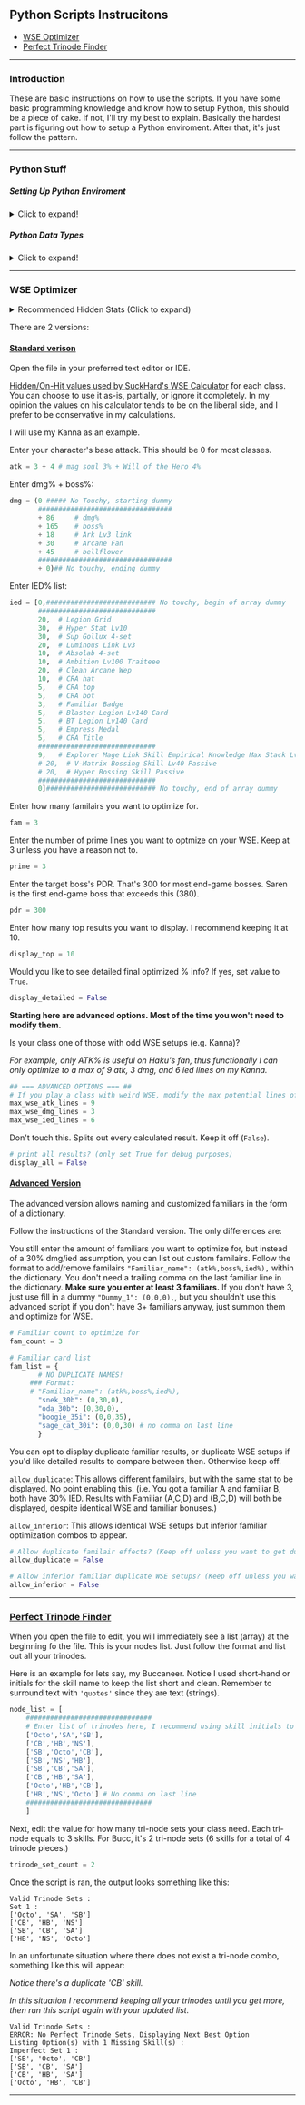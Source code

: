 ## Python Scripts Instrucitons

+ [WSE Optimizer](#wse-optimizer)
+ [Perfect Trinode Finder](#perfect-trinode-finder)

---

### Introduction

These are basic instructions on how to use the scripts. If you have some basic programming knowledge and know how to setup Python, this should be a piece of cake. If not, I'll try my best to explain. Basically the hardest part is figuring out how to setup a Python enviroment. After that, it's just follow the pattern.

---

### Python Stuff

##### Setting Up Python Enviroment

<details>
  <summary>Click to expand!</summary>

The easiest way to run the scripts is to use an online IDE like [Online-Python](https://www.online-python.com/). You just need to save the code and edit it locally on your computer, then copy it over to the online IDE each time you wanna run the file.

[Spyder](https://www.spyder-ide.org/) is my favorite IDE and my preferred way to run the scripts locally. If you have no need to other packages (if you're reading this, you don't), you can just directly install it (if you do, install Spyder via Anaconda). It comes with its own Python enviroment so you don't need to do any complicated setup. [GitHub release page](https://github.com/spyder-ide/spyder/releases).

The last way is to manually install [Python](https://www.python.org/downloads/), and run the script via command line. If you plan to do this, you shouldn't be reading this as you already know how to do it.

</details>

##### Python Data Types

<details>
  <summary>Click to expand!</summary>

Just a short tutorial on how to properly format datatypes used in the scripts. Don't worry too much about the purpose/concept, just understand how to format them so your script doesn't spit out errors.

Comments:
```py
# this is a comment
variable_1 = 123 # this is also a comment, but written behind functional code
# variable_2 = 3 # Code that is commented-out are ignored (i.e. not read by the interpreter)
```

Assigning numeric types to variables:
```py
# assigns interger value of 6 to the variable "variable_1"
variable_1 = 6

# assigns the sum of 1, 2, and 3 (which is 6) to "variable 2"
variable_2 = 1 + 2 + 3

# same as above, but split to multiple lines
variable_2 = (1
              + 2
              + 3)
```

Assigning text (string) types to variables:
```py
text_var_1 = "text surrounded by double quotes denotes a string"
text_bar_2 = 'single quotes also work'
```

Assigning list (array) / tuple to variables:
```py
# assign a tuple of 3 elements -  1, 2, and 3 to "tuple_1" (tuples are similar to lists, but tuples are immutable)
tuple_1 = (1,2,3)

# assign a list of 3 elements -  1, 2, and 3 to "list_1"
list_1 = [1,2,3]
# same as above but across multiple lines
list_1 = [1,
          2,
          3]

# nesting lists within lists
nested_list = [
                ['these', 'are', '2', 'lists'],
                ['nested', 'within', 'a', 'list'] # remember last element doesn't need an ending comma
              ]
```

Assigning keys and values to a dictionary:
```py
# note: there CANNOT be duplicate keys within a dictionary!
dictionary = {'key': 'value', # you can store keys, each with a value within a dictionary
              'key_2': ('values', 'in', 'a', 'tuple'), # for example, a key named 'key_2' with a tuple as a value
              3: [1,2,3] # you can also store lists, or even use an integer as a key
              4: {'nested_dict_key': 123}, # or even store another dictionary as a value!
              5: 'final' # no ending comma on last line
              }
```

These should be all the editable datatypes intended for users to edit.

</details>

---

### WSE Optimizer

<details>
  <summary>Recommended Hidden Stats (Click to expand)</summary>

**_Likely Outdated_**. These are "hidden" stats that are not accounted for / not found in the stats window. See [stats](https://github.com/Pearlitic/pearlitic.github.io/blob/main/%25/class_data.md) used by SuckHard's calculator. The 4% extra attack you see on classes is Will of the Hero skill. The 20% IED is from Lv40 V skills. Some classes have a lot of bonus IED%/DMG%, these are not displayed in the stats window but are built into skills, such as the infamous Marksman's snipe.

</details>
  
There are 2 versions:

#### [Standard verison](https://github.com/Pearlitic/pearlitic.github.io/blob/main/Python/Maple_WSE_Calculator.py)

Open the file in your preferred text editor or IDE.

[Hidden/On-Hit values used by SuckHard's WSE Calculator](https://github.com/Pearlitic/pearlitic.github.io/blob/main/%25/class_data.md) for each class. You can choose to use it as-is, partially, or ignore it completely. In my opinion the values on his calculator tends to be on the liberal side, and I prefer to be conservative in my calculations.

I will use my Kanna as an example.

Enter your character's base attack. This should be 0 for most classes.
```py
atk = 3 + 4 # mag soul 3% + Will of the Hero 4%
```

Enter dmg% + boss%:
```py
dmg = (0 ##### No Touchy, starting dummy
       #################################
       + 86     # dmg%
       + 165    # boss%
       + 18     # Ark Lv3 link
       + 30     # Arcane Fan
       + 45     # bellflower
       #################################
       + 0)## No touchy, ending dummy
```

Enter IED% list:
```py
ied = [0,########################### No touchy, begin of array dummy
       #############################
       20,  # Legion Grid
       30,  # Hyper Stat Lv10
       30,  # Sup Gollux 4-set
       20,  # Luminous Link Lv3
       10,  # Absolab 4-set
       10,  # Ambition Lv100 Traiteee
       20,  # Clean Arcane Wep
       10,  # CRA hat
       5,   # CRA top
       5,   # CRA bot
       3,   # Familiar Badge
       5,   # Blaster Legion Lv140 Card
       5,   # BT Legion Lv140 Card
       5,   # Empress Medal
       5,   # CRA Title
       #############################
       9,   # Explorer Mage Link Skill Empirical Knowledge Max Stack Lv3
       # 20,  # V-Matrix Bossing Skill Lv40 Passive
       # 20,  # Hyper Bossing Skill Passive
       #############################
       0]########################### No touchy, end of array dummy
```

Enter how many familairs you want to optimize for.
```py
fam = 3
```

Enter the number of prime lines you want to optmize on your WSE. Keep at 3 unless you have a reason not to.
```py
prime = 3
```

Enter the target boss's PDR. That's 300 for most end-game bosses. Saren is the first end-game boss that exceeds this (380).
```py
pdr = 300
```

Enter how many top results you want to display. I recommend keeping it at 10.
```py
display_top = 10
```

Would you like to see detailed final optimized % info? If yes, set value to `True`.
```py
display_detailed = False
```

__Starting here are advanced options. Most of the time you won't need to modify them.__

Is your class one of those with odd WSE setups (e.g. Kanna)?

_For example, only ATK% is useful on Haku's fan, thus functionally I can only optimize to a max of 9 atk, 3 dmg, and 6 ied lines on my Kanna._
```py
## === ADVANCED OPTIONS === ##
# If you play a class with weird WSE, modify the max potential lines of you WSE:
max_wse_atk_lines = 9
max_wse_dmg_lines = 3
max_wse_ied_lines = 6
```

Don't touch this. Splits out every calculated result. Keep it off (`False`).
```py
# print all results? (only set True for debug purposes)
display_all = False
```

#### [Advanced Version](https://github.com/Pearlitic/pearlitic.github.io/blob/main/Python/Maple_WSE_Calculator_Advanced_Custom_Familiar.py)

The advanced version allows naming and customized familiars in the form of a dictionary.

Follow the instructions of the Standard version. The only differences are:

You still enter the amount of familiars you want to optimize for, but instead of a 30% dmg/ied assumption, you can list out custom familairs. Follow the format to add/remove familairs `"Familiar_name": (atk%,boss%,ied%),` within the dictionary. You don't need a trailing comma on the last familiar line in the dictionary. **Make sure you enter at least 3 familiars.** If you don't have 3, just use fill in a dummy `"Dummy_1": (0,0,0),`, but you shouldn't use this advanced script if you don't have 3+ familiars anyway, just summon them and optimize for WSE.
```py
# Familiar count to optimize for
fam_count = 3

# Familiar card list
fam_list = {
       # NO DUPLICATE NAMES!
     ### Format:
     # "Familiar_name": (atk%,boss%,ied%),
       "snek_30b": (0,30,0),
       "oda_30b": (0,30,0),
       "boogie_35i": (0,0,35),
       "sage_cat_30i": (0,0,30) # no comma on last line
       }
```

You can opt to display duplicate familiar results, or duplicate WSE setups if you'd like detailed results to compare between then. Otherwise keep off.

`allow_duplicate`: This allows different familairs, but with the same stat to be displayed. No point enabling this. (i.e. You got a familiar A and familiar B, both have 30% IED. Results with Familiar (A,C,D) and (B,C,D) will both be displayed, despite identical WSE and familiar bonuses.)

`allow_inferior`: This allows identical WSE setups but inferior familiar optimization combos to appear.

```py
# Allow duplicate familair effects? (Keep off unless you want to get duplicate results with same Final Damage but different familairs)
allow_duplicate = False

# Allow inferior familiar duplicate WSE setups? (Keep off unless you want dupe WSE setups but with weaker familiars)
allow_inferior = False
```

---

### [Perfect Trinode Finder](https://github.com/Pearlitic/pearlitic.github.io/blob/main/Python/Perfect_Trinode_Combo_Finder.py)

When you open the file to edit, you will immediately see a list (array) at the beginning fo the file. This is your nodes list. Just follow the format and list out all your trinodes.

Here is an example for lets say, my Buccaneer. Notice I used short-hand or initials for the skill name to keep the list short and clean. Remember to surround text with `'quotes'` since they are text (strings).
```py
node_list = [
    ###############################
    # Enter list of trinodes here, I recommend using skill initials to keep it short
    ['Octo','SA','SB'],
    ['CB','HB','NS'],
    ['SB','Octo','CB'],
    ['SB','NS','HB'],
    ['SB','CB','SA'],
    ['CB','HB','SA'],
    ['Octo','HB','CB'],
    ['HB','NS','Octo'] # No comma on last line
    ###############################
    ]
```
Next, edit the value for how many tri-node sets your class need. Each tri-node equals to 3 skills. For Bucc, it's 2 tri-node sets (6 skills for a total of 4 trinode pieces.)
```py
trinode_set_count = 2
```
Once the script is ran, the output looks something like this:
```
Valid Trinode Sets :
Set 1 :
['Octo', 'SA', 'SB']
['CB', 'HB', 'NS']
['SB', 'CB', 'SA']
['HB', 'NS', 'Octo']
```
In an unfortunate situation where there does not exist a tri-node combo, something like this will appear:

_Notice there's a duplicate 'CB' skill._

_In this situation I recommend keeping all your trinodes until you get more, then run this script again with your updated list._
```
Valid Trinode Sets :
ERROR: No Perfect Trinode Sets, Displaying Next Best Option
Listing Option(s) with 1 Missing Skill(s) :
Imperfect Set 1 :
['SB', 'Octo', 'CB']
['SB', 'CB', 'SA']
['CB', 'HB', 'SA']
['Octo', 'HB', 'CB']
```

---

